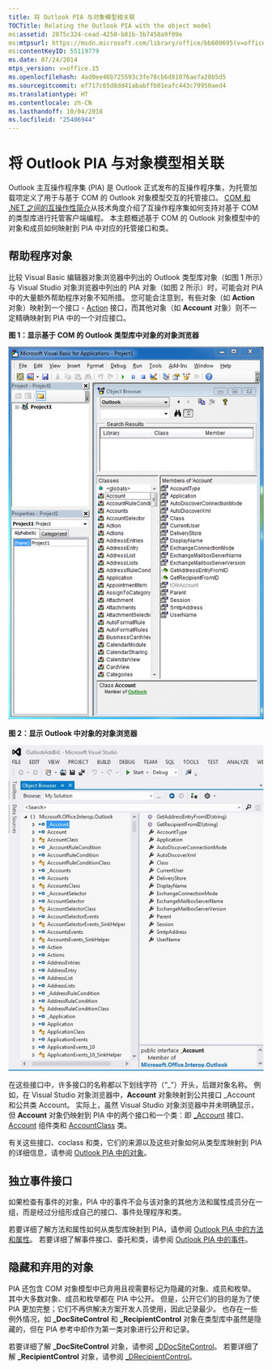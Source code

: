 ```yaml
---
title: 将 Outlook PIA 与对象模型相关联
TOCTitle: Relating the Outlook PIA with the object model
ms:assetid: 2875c324-cead-4250-b81b-3b7458a9f09e
ms:mtpsurl: https://msdn.microsoft.com/library/office/bb609695(v=office.15)
ms:contentKeyID: 55119779
ms.date: 07/24/2014
mtps_version: v=office.15
ms.openlocfilehash: 4ad0ee46b725593c3fe78cb6d81076ae7a28b5d5
ms.sourcegitcommit: ef717c65d8dd41ababffb01eafc443c79950aed4
ms.translationtype: HT
ms.contentlocale: zh-CN
ms.lasthandoff: 10/04/2018
ms.locfileid: "25406944"
---
```

# <a name="relating-the-outlook-pia-with-the-object-model"></a>将 Outlook PIA 与对象模型相关联

Outlook 主互操作程序集 (PIA) 是 Outlook 正式发布的互操作程序集，为托管加载项定义了用于与基于 COM 的 Outlook 对象模型交互的托管接口。 [COM 和 .NET 之间的互操作性简介](introduction-to-interoperability-between-com-and-net.md)从技术角度介绍了互操作程序集如何支持对基于 COM 的类型库进行托管客户端编程。 本主题概述基于 COM 的 Outlook 对象模型中的对象和成员如何映射到 PIA 中对应的托管接口和类。

## <a name="helper-objects"></a>帮助程序对象

比较 Visual Basic 编辑器对象浏览器中列出的 Outlook 类型库对象（如图 1 所示）与 Visual Studio 对象浏览器中列出的 PIA 对象（如图 2 所示）时，可能会对 PIA 中的大量额外帮助程序对象不知所措。 您可能会注意到，有些对象（如 **Action** 对象）映射到一个接口 - [Action](https://msdn.microsoft.com/library/bb646971\(v=office.15\)) 接口，而其他对象（如 **Account** 对象）则不一定精确映射到 PIA 中的一个对应接口。

**图 1：显示基于 COM 的 Outlook 类型库中对象的对象浏览器**

![显示基于 COM 的 Outlook 类型库中对象的对象浏览器](media/pia-vba-project.gif)

**图 2：显示 Outlook 中对象的对象浏览器**

![显示 Outlook 中对象的对象浏览器](media/pia-object-browser.jpg)

在这些接口中，许多接口的名称都以下划线字符（“\_”）开头，后跟对象名称。 例如，在 Visual Studio 对象浏览器中，**Account** 对象映射到公共接口 \_Account 和公共类 Account。 实际上，虽然 Visual Studio 对象浏览器中并未明确显示，但 **Account** 对象仍映射到 PIA 中的两个接口和一个类：即 [\_Account](https://msdn.microsoft.com/library/bb609471\(v=office.15\)) 接口、[Account](https://msdn.microsoft.com/library/bb645103\(v=office.15\)) 组件类和 [AccountClass](https://msdn.microsoft.com/library/bb645768\(v=office.15\)) 类。 

有关这些接口、coclass 和类，它们的来源以及这些对象如何从类型库映射到 PIA 的详细信息，请参阅 [Outlook PIA 中的对象](objects-in-the-outlook-pia.md)。

## <a name="separate-event-interfaces"></a>独立事件接口

如果检查有事件的对象，PIA 中的事件不会与该对象的其他方法和属性成员分在一组，而是经过分组形成自己的接口、事件处理程序和类。 

若要详细了解方法和属性如何从类型库映射到 PIA，请参阅 [Outlook PIA 中的方法和属性](methods-and-properties-in-the-outlook-pia.md)。 若要详细了解事件接口、委托和类，请参阅 [Outlook PIA 中的事件](events-in-the-outlook-pia.md)。

## <a name="hidden-and-deprecated-objects"></a>隐藏和弃用的对象

PIA 还包含 COM 对象模型中已弃用且视需要标记为隐藏的对象、成员和枚举。 其中大多数对象、成员和枚举都在 PIA 中公开。 但是，公开它们的目的是为了使 PIA 更加完整；它们不再供解决方案开发人员使用，因此记录最少。 也存在一些例外情况，如 **\_DocSiteControl** 和 **\_RecipientControl** 对象在类型库中虽然是隐藏的，但在 PIA 参考中却作为第一类对象进行公开和记录。 

若要详细了解 **\_DocSiteControl** 对象，请参阅 [\_DDocSiteControl](https://msdn.microsoft.com/library/bb609520\(v=office.15\))。 若要详细了解 **\_RecipientControl** 对象，请参阅 [\_DRecipientControl](https://msdn.microsoft.com/library/bb609501\(v=office.15\))。



